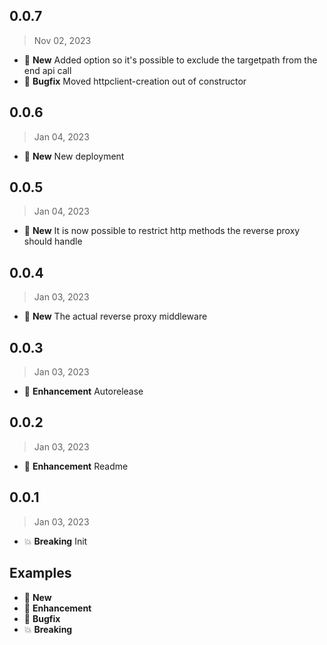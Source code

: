 ## 0.0.7
> Nov 02, 2023

* :gift: **New** Added option so it's possible to exclude the targetpath from the end api call
* :bug: **Bugfix** Moved httpclient-creation out of constructor

## 0.0.6

> Jan 04, 2023

* :gift: **New** New deployment

## 0.0.5

> Jan 04, 2023

* :gift: **New** It is now possible to restrict http methods the reverse proxy should handle

## 0.0.4

> Jan 03, 2023

* :gift: **New** The actual reverse proxy middleware

## 0.0.3

> Jan 03, 2023

* :tada: **Enhancement** Autorelease

## 0.0.2

> Jan 03, 2023

* :tada: **Enhancement** Readme

## 0.0.1

> Jan 03, 2023

* :boom: **Breaking** Init

## Examples

* :gift: **New**
* :tada: **Enhancement**
* :bug: **Bugfix**
* :boom: **Breaking**